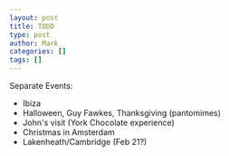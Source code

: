 ```yaml
---
layout: post
title: TODO
type: post
author: Mark
categories: []
tags: []
---
```


Separate Events:

* Ibiza
* Halloween, Guy Fawkes, Thanksgiving (pantomimes)
* John's visit (York Chocolate experience)
* Christmas in Amsterdam
* Lakenheath/Cambridge (Feb 21?)
